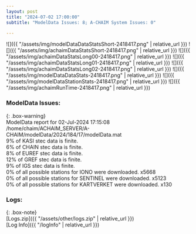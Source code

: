 ```yaml
---
layout: post
title: "2024-07-02 17:00:00"
subtitle: "ModelData Issues: 8; A-CHAIM System Issues: 0"

---
```


![]({{ "/assets/img/modelDataDataStatsShort-2418417.png" | relative_url }})
![]({{ "/assets/img/achaimDataStatsShort-2418417.png" | relative_url }})
![]({{ "/assets/img/achaimDataStatsLong00-2418417.png" | relative_url }})
![]({{ "/assets/img/achaimDataStatsLong01-2418417.png" | relative_url }})
![]({{ "/assets/img/achaimDataStatsLong02-2418417.png" | relative_url }})
![]({{ "/assets/img/modelDataDataStats-2418417.png" | relative_url }})
![]({{ "/assets/img/modelDataStationStats-2418417.png" | relative_url }})
![]({{ "/assets/img/achaimRunTime-2418417.png" | relative_url }})


### ModelData Issues:  
  
{: .box-warning}  
 ModelData report for 02-Jul-2024 17:15:08   
 /home/chaim/ACHAIM_SERVER/A-CHAIM/modelData/2024/184/17/modelData.mat   
 9% of KASI stec data is finite.   
 6% of CHAIN stec data is finite.   
 8% of EUREF stec data is finite.   
 12% of GREF stec data is finite.   
 9% of IGS stec data is finite.   
 0% of all possible stations for IONO were downloaded. x5668   
 0% of all possible stations for SENTINEL were downloaded. x5123   
 0% of all possible stations for KARTVERKET were downloaded. x130   
  


### Logs:  
  
{: .box-note}  
[Logs.zip]({{ "/assets/other/logs.zip" | relative_url }})  
[Log Info]({{ "/logInfo" | relative_url }})  
